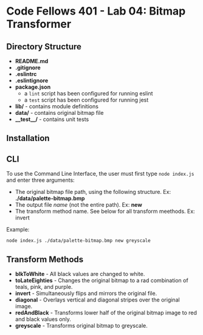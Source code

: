 # Code Fellows 401 - Lab 04: Bitmap Transformer

## Directory Structure
* **README.md**
* **.gitignore**
* **.eslintrc**
* **.eslintignore**
* **package.json**
  * a `lint` script has been configured for running eslint
  * a `test` script has been configured for running jest
* **lib/** - contains module definitions
* **data/** - contains original bitmap file
* **\_\_test\_\_/** - contains unit tests

## Installation

## CLI
To use the Command Line Interface, the user must first type `node index.js` and enter three arguments:
* The original bitmap file path, using the following structure. Ex: **./data/palette-bitmap.bmp**
* The output file _name_ (not the entire path). Ex: **new**
* The transform method name. See below for all transform meethods. Ex: invert

Example:
```
node index.js ./data/palette-bitmap.bmp new greyscale
```

## Transform Methods
* **blkToWhite** - All black values are changed to white.
* **toLateEighties** - Changes the original bitmap to a rad combination of teals, pink, and purple.
* **invert** - Simultaneously flips and mirrors the original file.
* **diagonal** - Overlays vertical and diagonal stripes over the original image. 
* **redAndBlack** - Transforms lower half of the original bitmap image to red and black values only.
* **greyscale** - Transforms original bitmap to greyscale.
